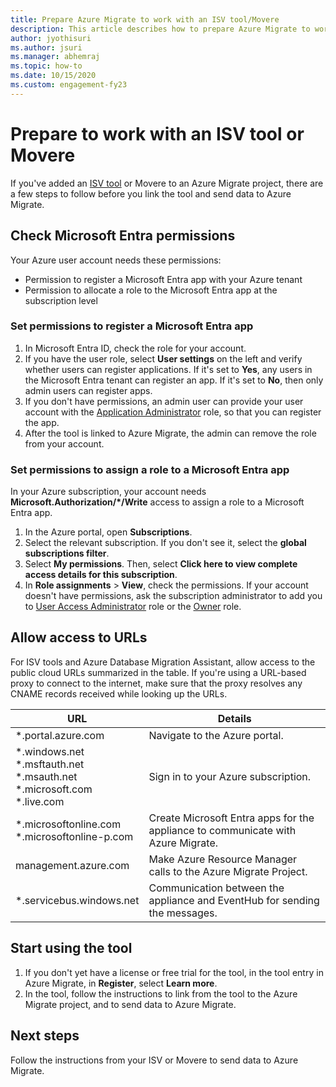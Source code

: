 ```yaml
---
title: Prepare Azure Migrate to work with an ISV tool/Movere 
description: This article describes how to prepare Azure Migrate to work with an ISV tool or Movere, and then how to start using the tool. 
author: jyothisuri
ms.author: jsuri
ms.manager: abhemraj
ms.topic: how-to
ms.date: 10/15/2020
ms.custom: engagement-fy23
---
```


# Prepare to work with an ISV tool or Movere

If you've added an [ISV tool](migrate-services-overview.md#isv-integration) or Movere to an Azure Migrate project, there are a few steps to follow before you link the tool and send data to Azure Migrate. 

<a name='check-azure-ad-permissions'></a>

## Check Microsoft Entra permissions

Your Azure user account needs these permissions:

- Permission to register a Microsoft Entra app with your Azure tenant
- Permission to allocate a role to the Microsoft Entra app at the subscription level


<a name='set-permissions-to-register-an-azure-ad-app'></a>

### Set permissions to register a Microsoft Entra app

1. In Microsoft Entra ID, check the role for your account.
2. If you have the user role, select **User settings** on the left and verify whether users can register applications. If it's set to **Yes**, any users in the Microsoft Entra tenant can register an app. If it's set to **No**, then only admin users can register apps.   
3. If you don't have permissions, an admin user can provide your user account with the [Application Administrator](../active-directory/roles/permissions-reference.md#application-administrator) role, so that you can register the app.
4. After the tool is linked to Azure Migrate, the admin can remove the role from your account.

<a name='set-permissions-to-assign-a-role-to-an-azure-ad-app'></a>

### Set permissions to assign a role to a Microsoft Entra app
 
In your Azure subscription, your account needs **Microsoft.Authorization/*/Write** access to assign a role to a Microsoft Entra app. 

1. In the Azure portal, open **Subscriptions**.
2. Select the relevant subscription. If you don't see it, select the **global subscriptions filter**. 
3. Select **My permissions**. Then, select **Click here to view complete access details for this subscription**.
4. In **Role assignments** > **View**, check the permissions. If your account doesn't have permissions, ask the subscription administrator to add you to [User Access Administrator](../role-based-access-control/built-in-roles.md#user-access-administrator) role or the [Owner](../role-based-access-control/built-in-roles.md#owner) role.

## Allow access to URLs

For ISV tools and Azure Database Migration Assistant, allow access to the public cloud URLs summarized in the table. If you're using a URL-based proxy to connect to the internet, make sure that the proxy resolves any CNAME records received while looking up the URLs. 

**URL** | **Details**
--- | ---
*.portal.azure.com 	| Navigate to the Azure portal. 
*.windows.net<br/> *.msftauth.net<br/> *.msauth.net <br/> *.microsoft.com<br/> *.live.com 	| Sign in to your Azure subscription. 
*.microsoftonline.com<br/> *.microsoftonline-p.com | Create Microsoft Entra apps for the appliance to communicate with Azure Migrate. 
management.azure.com | Make Azure Resource Manager calls to the Azure Migrate Project.
*.servicebus.windows.net | Communication between the appliance and EventHub for sending the messages.


## Start using the tool

1. If you don't yet have a license or free trial for the tool, in the tool entry in Azure Migrate, in **Register**, select **Learn more**.
2. In the tool, follow the instructions to link from the tool to the Azure Migrate project, and to send data to Azure Migrate.

## Next steps

Follow the instructions from your ISV or Movere to send data to Azure Migrate.

   
